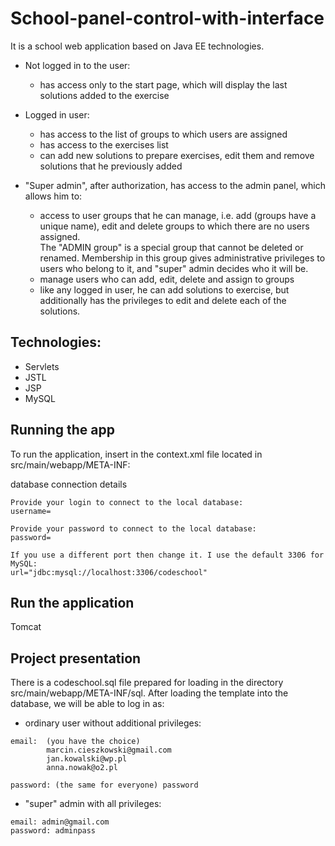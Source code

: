 # School-panel-control-with-interface

It is a school web application based on Java EE technologies. 
* Not logged in to the user: <br>
    - has access only to the start page, which will display the last solutions added to the exercise

* Logged in user: <br>
  - has access to the list of groups to which users are assigned
  - has access to the exercises list
  - can add new solutions to prepare exercises, edit them and remove solutions that he previously added

* "Super admin", after authorization, has access to the admin panel, which allows him to:
  - access to user groups that he can manage, i.e. add (groups have a unique name), edit and delete groups to which there are no users assigned.<br>
  The "ADMIN group" is a special group that cannot be deleted or renamed. Membership in this group gives administrative privileges to users who belong to it, and "super" admin decides who it will be.
  - manage users who can add, edit, delete and assign to groups
  - like any logged in user, he can add solutions to exercise, but additionally has the privileges to edit and delete each of the solutions.
  
  
## Technologies:
* Servlets
* JSTL
* JSP
* MySQL


## Running the app
To run the application, insert in the context.xml file located in src/main/webapp/META-INF:

database connection details
```
Provide your login to connect to the local database:
username=
```

```
Provide your password to connect to the local database:
password=
```

```
If you use a different port then change it. I use the default 3306 for MySQL:
url="jdbc:mysql://localhost:3306/codeschool"
```


## Run the application
Tomcat 


## Project presentation
There is a codeschool.sql file prepared for loading in the directory src/main/webapp/META-INF/sql.
After loading the template into the database, we will be able to log in as:

* ordinary user without additional privileges:
```
email:  (you have the choice) 
        marcin.cieszkowski@gmail.com
        jan.kowalski@wp.pl
        anna.nowak@o2.pl

password: (the same for everyone) password
```

* "super" admin with all privileges:
```
email: admin@gmail.com
password: adminpass
```